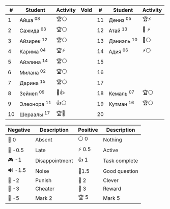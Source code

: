 
| #   | Student                 | Activity | Void | #   | Student                | Activity |
| --- | ----------------------- | -------- | ---- | --- | ---------------------- | -------- |
| 1   | Айша <sup>08</sup>      | 🏆⚪      |      | 11  | Дениз <sup>05</sup>    | 🏆⚡      |
| 2   | Сажида <sup>03</sup>    | 🏆⚪      |      | 12  | Атай <sup>13</sup>     | 🔑 ⚡     |
| 3   | Айзирек <sup>12</sup>   | 🏆⚪      |      | 13  | Даниэль  <sup>10</sup> | 🔑⚪      |
| 4   | Карима <sup>04</sup>    | 🏆⚡      |      | 14  | Адия  <sup>06</sup>    | ⚡⚪       |
| 5   | Айэлина <sup>14</sup>   | 🏆⚪      |      | 15  |                        |          |
| 6   | Милана  <sup>02</sup>   | 🏆⚪      |      | 16  |                        |          |
| 7   | Дарина  <sup>15</sup>   | 🏆⚪      |      | 17  |                        |          |
| 8   | Зейнеп  <sup>09</sup>   | 🏅️👍    |      | 18  | Кемаль  <sup>07</sup>  | 🏆⚪      |
| 9   | Элеонора  <sup>11</sup> | 👍⚪      |      | 19  | Кутман  <sup>16</sup>  | 🏆⚪      |
| 10  | Шераалы  <sup>17</sup>  | 🏆🔑     |      | 20  |                        |          |

| Negative | Description    | Positive | Description   |
| -------- | -------------- | -------- | ------------- |
| 👻 0     | Absent         | ⚪ 0      | Nothing       |
| 🔔 -0.5  | Late           | ⚡ 0.5    | Active        |
| 🎮 -1    | Disappointment | 👍 1     | Task complete |
| 🔊 -1.5  | Noise          | 🧐1.5    | Good question |
| 👺 -2    | Punish         | 🔑 2     | Clever        |
| 🐒 -3    | Cheater        | 🏅️ 3    | Reward        |
| 🏴 -5    | Mark 2         | 🏆 5     | Mark 5        |
